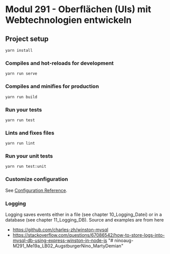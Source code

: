 # Modul 291 - Oberflächen (UIs) mit Webtechnologien entwickeln

## Project setup
```
yarn install
```

### Compiles and hot-reloads for development
```
yarn run serve
```

### Compiles and minifies for production
```
yarn run build
```

### Run your tests
```
yarn run test
```

### Lints and fixes files
```
yarn run lint
```

### Run your unit tests
```
yarn run test:unit
```

### Customize configuration
See [Configuration Reference](https://cli.vuejs.org/config/).


### Logging
Logging saves events either in a file (see chapter 10_Logging_Datei) or in a database
(see chapter 11_Logging_DB). 
Source and examples are from here 
* https://github.com/charles-zh/winston-mysql
* https://stackoverflow.com/questions/67086542/how-to-store-logs-into-mysql-db-using-express-winston-in-node-js
"# ninoaug-M291_Me19a_LB02_AugstburgerNino_MartyDemian" 

